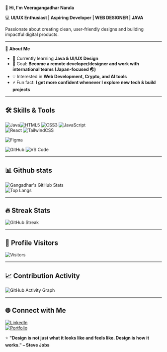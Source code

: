  👋 **Hi, I'm Veeragangadhar Narala**  

💻  **UI/UX Enthusiast | Aspiring Developer | WEB DESIGNER | JAVA** 

Passionate about creating clean, user-friendly designs and building impactful digital products.  

---

🚀 **About Me**  

- 🌱 Currently learning **Java & UI/UX Design** 
- 🎯 Goal: **Become a remote developer/designer and work with international teams (Japan-focused 🌏)**   
- 💡 Interested in **Web Development, Crypto, and AI tools**
- ⚡ Fun fact: **I get more confident whenever I explore new tech & build projects** 

---


## 🛠️ Skills & Tools 

![Java](https://img.shields.io/badge/Java-007396?style=for-the-badge&logo=java&logoColor=white)![HTML5](https://img.shields.io/badge/HTML5-E34F26?style=for-the-badge&logo=html5&logoColor=white)  ![CSS3](https://img.shields.io/badge/CSS3-1572B6?style=for-the-badge&logo=css3&logoColor=white)  ![JavaScript](https://img.shields.io/badge/JavaScript-F7DF1E?style=for-the-badge&logo=javascript&logoColor=black)  
![React](https://img.shields.io/badge/React-20232A?style=for-the-badge&logo=react&logoColor=61DAFB) ![TailwindCSS](https://img.shields.io/badge/Tailwind_CSS-38B2AC?style=for-the-badge&logo=tailwind-css&logoColor=white) 
 
![Figma](https://img.shields.io/badge/Figma-F24E1E?style=for-the-badge&logo=figma&logoColor=white)  

![GitHub](https://img.shields.io/badge/GitHub-181717?style=for-the-badge&logo=github&logoColor=white) ![VS Code](https://img.shields.io/badge/VS%20Code-007ACC?style=for-the-badge&logo=visual-studio-code&logoColor=white)

---

## 📊 Github stats 
 
![Gangadhar's GitHub Stats](https://github-readme-stats.vercel.app/api?username=Veeragangadharnarala&show_icons=true&theme=dark    )  
![Top Langs](https://github-readme-stats.vercel.app/api/top-langs/?username=Veeragangadharnarala&layout=compact&theme=dark    )  

---

 ## 🔥 Streak Stats  
 
![GitHub Streak](https://github-readme-streak-stats.herokuapp.com/?user=Veeragangadharnarala&theme=highcontrast)  
 



---

## 👀 Profile Visitors  

![Visitors](https://komarev.com/ghpvc/?username=Veeragangadharnarala&label=Profile%20Views&color=0e75b6&style=for-the-badge)  
 
---

## 📈 Contribution Activity  

![GitHub Activity Graph](https://github-readme-activity-graph.vercel.app/graph?username=Veeragangadharnarala&theme=high-contrast)  

---

## 🌐 Connect with Me  

[![LinkedIn](https://img.shields.io/badge/LinkedIn-0077B5?style=for-the-badge&logo=linkedin&logoColor=white)](https://www.linkedin.com/in/narala-veeragangadhar-388224231)  
[![Portfolio](https://img.shields.io/badge/Portfolio-000000?style=for-the-badge&logo=vercel&logoColor=white)](httpsh://nveeragangadhar-khdzrz8.gamma.site/about)  
 
  
  
  ⭐ **"Design is not just what it looks like and feels like. Design is how it works." – Steve Jobs**  
    
